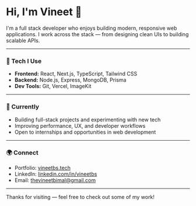 # Hi, I'm Vineet 👋

I'm a full stack developer who enjoys building modern, responsive web applications. I work across the stack — from designing clean UIs to building scalable APIs.

---

### 🧰 Tech I Use

- **Frontend:** React, Next.js, TypeScript, Tailwind CSS  
- **Backend:** Node.js, Express, MongoDB, Prisma  
- **Dev Tools:** Git, Vercel, ImageKit  

---

### 📌 Currently

- Building full-stack projects and experimenting with new tech  
- Improving performance, UX, and developer workflows  
- Open to internships and opportunities in web development  

---

### 🌍 Connect

- Portfolio: [vineetbs.tech](https://vineetbs.tech)  
- LinkedIn: [linkedin.com/in/vineetbs](https://linkedin.com/in/vineetbs)  
- Email: thevineetbimal@gmail.com  

---

Thanks for visiting — feel free to check out some of my work!

<!--
**vineetbs/vineetbs** is a ✨ _special_ ✨ repository because its `README.md` (this file) appears on your GitHub profile.

Here are some ideas to get you started:

- 🔭 I’m currently working on ...
- 🌱 I’m currently learning ...
- 👯 I’m looking to collaborate on ...
- 🤔 I’m looking for help with ...
- 💬 Ask me about ...
- 📫 How to reach me: ...
- 😄 Pronouns: ...
- ⚡ Fun fact: ...
-->
